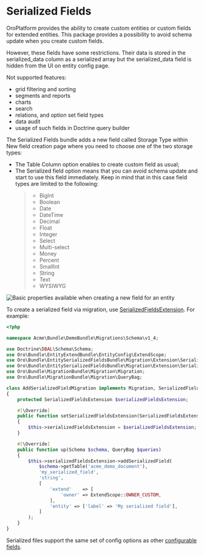 <a id="book-entities-extended-entities-serialized-fields"></a>

# Serialized Fields

OroPlatform provides the ability to create custom entities or custom fields for extended entities.
This package provides a possibility to avoid schema update when you create custom fields.

However, these fields have some restrictions. Their data is stored in the serialized_data column as a serialized array but the serialized_data field is hidden from the UI on entity config page.

Not supported features:

- grid filtering and sorting
- segments and reports
- charts
- search
- relations, and option set field types
- data audit
- usage of such fields in Doctrine query builder

The Serialized Fields bundle adds a new field called Storage Type within New field creation page where you need to choose one of the two storage types:

- The Table Column option enables to create custom field as usual;
- The Serialized field option means that you can avoid schema update and start to use this field immediately. Keep in mind that in this case field types are limited to the following:
  > - BigInt
  > - Boolean
  > - Date
  > - DateTime
  > - Decimal
  > - Float
  > - Integer
  > - Select
  > - Multi-select
  > - Money
  > - Percent
  > - SmallInt
  > - String
  > - Text
  > - WYSIWYG

![Basic properties available when creating a new field for an entity](user/img/system/entity_management/new_entity_field.png)

To create a serialized field via migration, use <a href="https://github.com/oroinc/OroEntitySerializedFieldsBundle/blob/master/Migration/Extension/SerializedFieldsExtension.php" target="_blank">SerializedFieldsExtension</a>. For example:

```php
<?php

namespace Acme\Bundle\DemoBundle\Migrations\Schema\v1_4;

use Doctrine\DBAL\Schema\Schema;
use Oro\Bundle\EntityExtendBundle\EntityConfig\ExtendScope;
use Oro\Bundle\EntitySerializedFieldsBundle\Migration\Extension\SerializedFieldsExtension;
use Oro\Bundle\EntitySerializedFieldsBundle\Migration\Extension\SerializedFieldsExtensionAwareInterface;
use Oro\Bundle\MigrationBundle\Migration\Migration;
use Oro\Bundle\MigrationBundle\Migration\QueryBag;

class AddSerializedFieldMigration implements Migration, SerializedFieldsExtensionAwareInterface
{
    protected SerializedFieldsExtension $serializedFieldsExtension;

    #[\Override]
    public function setSerializedFieldsExtension(SerializedFieldsExtension $serializedFieldsExtension)
    {
        $this->serializedFieldsExtension = $serializedFieldsExtension;
    }

    #[\Override]
    public function up(Schema $schema, QueryBag $queries)
    {
        $this->serializedFieldsExtension->addSerializedField(
            $schema->getTable('acme_demo_document'),
            'my_serialized_field',
            'string',
            [
                'extend'    => [
                    'owner' => ExtendScope::OWNER_CUSTOM,
                ],
                'entity' => ['label' => 'My serialized field'],
            ]
        );
    }
}
```

Serialized files support the same set of config options as other [configurable fields](../../configuration/annotation/config-field.md#backend-configuration-annotation-config-field).

<!-- Frontend -->
